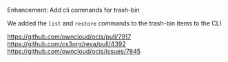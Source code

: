 Enhancement: Add cli commands for trash-bin

We added the `list` and `restore` commands to the trash-bin items to the CLI

https://github.com/owncloud/ocis/pull/7917
https://github.com/cs3org/reva/pull/4392
https://github.com/owncloud/ocis/issues/7845
